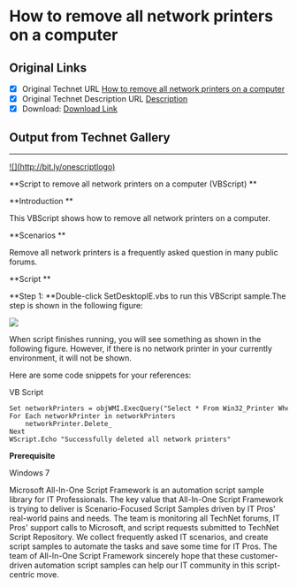 # How to remove all network printers on a computer

## Original Links

- [x] Original Technet URL [How to remove all network printers on a computer](https://gallery.technet.microsoft.com/How-to-remove-all-network-d3979e18)
- [x] Original Technet Description URL [Description](https://gallery.technet.microsoft.com/How-to-remove-all-network-d3979e18/description)
- [x] Download: [Download Link](Download\VBScript.zip)

## Output from Technet Gallery

* * *

[!\[\](http://bit.ly/onescriptlogo)](http://blogs.technet.com/b/onescript)

**Script to remove all network printers on a computer (VBScript)**

**Introduction**

This VBScript shows how to remove all network printers on a computer.

**Scenarios**

Remove all network printers is a frequently asked question in many public forums.

**Script**

**Step 1: **Double-click SetDesktopIE.vbs to run this VBScript sample.The step is shown in the following figure:

![](Images\image.png)

When script finishes running, you will see something as shown in the following figure. However, if there is no network printer in your currently environment, it will not be shown.

Here are some code snippets for your references:

VB Script

```
Set networkPrinters = objWMI.ExecQuery("Select * From Win32_Printer Where Network = true")
For Each networkPrinter in networkPrinters
    networkPrinter.Delete_
Next
WScript.Echo "Successfully deleted all network printers"
```

**Prerequisite**

Windows 7

Microsoft All-In-One Script Framework is an automation script sample library for IT Professionals. The key value that All-In-One Script Framework is trying to deliver is Scenario-Focused Script Samples driven by IT  Pros' real-world pains and needs. The team is monitoring all TechNet forums, IT Pros' support calls to Microsoft, and script requests submitted to TechNet Script Repository. We collect frequently asked IT scenarios, and create script samples to automate the  tasks and save some time for IT Pros. The team of All-In-One Script Framework sincerely hope that these customer-driven automation script samples can help our IT community in this script-centric move.


